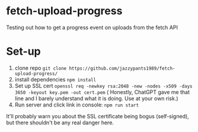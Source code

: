 # fetch-upload-progress
Testing out how to get a progress event on uploads from the fetch API

# Set-up

1. clone repo `git clone https://github.com/jazzypants1989/fetch-upload-progress/` 
2. install dependencies `npm install`
3. Set up SSL cert `openssl req -newkey rsa:2048 -new -nodes -x509 -days 3650 -keyout key.pem -out cert.pem` ( Honestly, ChatGPT gave me that line and I barely understand what it is doing. Use at your own risk.)
4. Run server and click link in console: `npm run start`

It'll probably warn you about the SSL certificate being bogus (self-signed), but there shouldn't be any real danger here.
